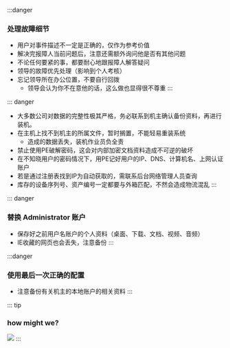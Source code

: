 :::danger
### 处理故障细节

* 用户对事件描述不一定是正确的，仅作为参考价值
* 解决完报障人当前问题后，注意还需额外询问他是否有其他问题
* 不论任何要紧的事，都要耐心地跟报障人解答疑问
* 领导的故障优先处理（影响到个人考核）
* 忘记领导所在办公位置，不要自行回拨
    * 领导会认为你不在意他的话，这么做也显得很不尊重
:::

::: danger
* 大多数公司对数据的完整性极其严格，务必联系到机主确认备份资料，再进行装机。
* 在主机上找不到机主的所属文件，暂时搁置，不能轻易重装系统
    * 造成的数据丢失，装机作业员负全责
* 禁止使用PE破解密码，这会对内部加密文档资料造成不可逆的破坏    
* 在不知晓用户的密码情况下，用PE记好用户的IP、DNS、计算机名、上网认证账户
* 若是通过注册表找到IP为自动获取的，需联系后台网络管理人员查询 
* 库存的设备序列号、资产编号一定都要与外箱匹配，不然会造成物流混乱
:::

::: danger
### 替换 Administrator 账户
* 保存好之前用户名账户的个人资料（桌面、下载、文档、视频、音频）
* IE收藏的网页也会丢失，注意备份
:::

:::danger
### 使用最后一次正确的配置
* 注意备份有关机主的本地账户的相关资料
:::

::: tip
### how might we?
![](https://i.postimg.cc/MHm5jdXG/20200321153543.jpg)
::: 
